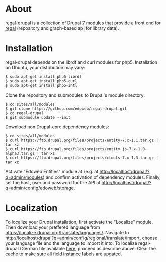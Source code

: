 # About

regal-drupal is a collection of Drupal 7 modules that provide a front
end for [regal](https://github.com/edoweb/regal) (repository and
graph-based api for library data).

# Installation

regal-drupal depends on the librdf and curl modules for php5.
Installation on Ubuntu, your distribution may vary:

    $ sudo apt-get install php5-librdf
    $ sudo apt-get install php5-curl
    $ sudo apt-get install php5-intl

Clone the repository and submodules to Drupal's module directory:

    $ cd sites/all/modules
    $ git clone https://github.com/edoweb/regal-drupal.git
    $ cd regal-drupal
    $ git submodule update --init

Download non Drupal-core dependency modules:

    $ cd sites/all/modules
    $ curl https://ftp.drupal.org/files/projects/entity-7.x-1.1.tar.gz | tar xz
    $ curl https://ftp.drupal.org/files/projects/entity_js-7.x-1.0-alpha3.tar.gz | tar xz
    $ curl https://ftp.drupal.org/files/projects/ctools-7.x-1.3.tar.gz | tar xz

Activate "Edoweb Entities" module at (e.g. at
<http://localhost/drupal/?q=admin/modules>) and confirm activation of
dependency modules. Finally, set the host, user and password for the API
at <http://localhost/drupal/?q=admin/config/edoweb/storage>.

# Localization

To localize your Drupal installation, first activate the "Localize"
module. Then download your preffered language from
<https://localize.drupal.org/translate/languages/>. Navigate to
<http://localhost/drupal?q=admin/config/regional/translate/import>,
choose your language file and the language to import it into. To
localize regal-drupal (German file available [here](german.po), proceed
as describe above. Clear the cache to make sure all field instance
labels are updated.
